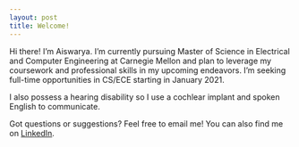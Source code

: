 ```yaml
---
layout: post
title: Welcome!
---
```


Hi there! I’m Aiswarya. I’m currently pursuing Master of Science in Electrical and Computer Engineering at Carnegie Mellon and plan to leverage my coursework and professional skills in my upcoming endeavors. I’m seeking full-time opportunities in CS/ECE starting in January 2021.

I also possess a hearing disability so I use a cochlear implant and spoken English to communicate.

Got questions or suggestions? Feel free to email me! You can also find me on [LinkedIn](https://www.linkedin.com/in/avinodku/).
